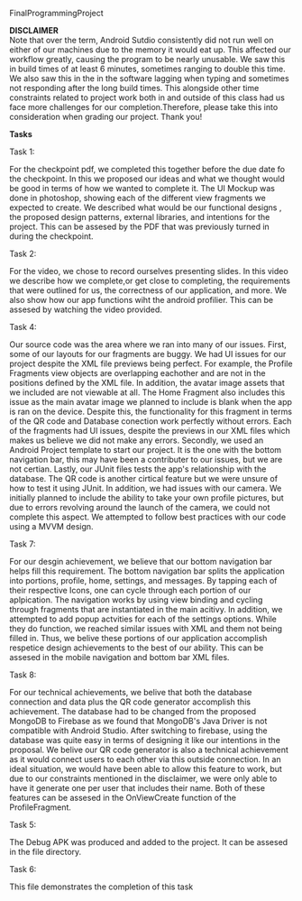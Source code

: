 FinalProgrammingProject

**DISCLAIMER** <br/>
Note that over the term, Android Sutdio consistently did not run well on either of our machines due to the memory it would eat up. This affected our workflow greatly, causing the program to be nearly unusable. We saw this in build times of at least 6 minutes, sometimes ranging to double this time. We also saw this in the in the software lagging when typing and sometimes not responding after the long build times. This alongside other time constraints related to project work both in and outside of this class had us face more challenges for our completion.Therefore, please take this into consideration when grading our project. Thank you!


**Tasks**<br/>

Task 1:

For the checkpoint pdf, we completed this together before the due date fo the checkpoint. In this we proposed our ideas and what we thought would be good in terms of how we wanted to complete it. The UI Mockup was done in photoshop, showing each of the different view fragments we expected to create. We described what would be our functional designs , the proposed design patterns, external libraries, and intentions for the project. This can be assesed by the PDF that was previously turned in during the checkpoint.
<br/>

Task 2:

For the video, we chose to record ourselves presenting slides. In this video we describe how we complete,or get close to completing, the requirements that were outlined for us, the correctness of our application, and more. We also show how our app functions wiht the android profilier. This can be assesed by watching the video provided.
<br/>

Task 4:

Our source code was the area where we ran into many of our issues. First, some of our layouts for our fragments are buggy. We had UI issues for our project despite the XML file previews being perfect. For example, the Profile Fragments view objects are overlapping eachother and are not in the positions defined by the XML file. In addition, the avatar image assets that we included are not viewable at all. The Home Fragment also includes this issue as the main avatar image we planned to include is blank when the app is ran on the device. Despite this, the functionality for this fragment in terms of the QR code and Database conection work perfectly without errors. Each of the fragments had UI issues, despite the previews in our XML files which makes us believe we did not make any errors. Secondly, we used an Android Project template to start our project. It is the one with the bottom navigation bar, this may have been a contributer to our issues, but we are not certian. Lastly, our JUnit files tests the app's relationship with the database. The QR code is another cirtical feature but we were unsure of how to test it using JUnit. In addition, we had issues with our camera. We initially planned to include the ability to take your own profile pictures, but due to errors revolving around the launch of the camera, we could not complete this aspect. We attempted to follow best practices with our code using a MVVM design.
<br/>

Task 7:

For our desgin achievement, we believe that our bottom navigation bar helps fill this requirement. The bottom navigation bar splits the application into portions, profile, home, settings, and messages. By tapping each of their respective Icons, one can cycle through each portion of our aplpication. The navigation works by using view binding and cycling through fragments that are instantiated in the main acitivy. In addition, we attempted to add popup actvities for each of the settings options. While they do function, we reached similar issues with XML and them not being filled in. Thus, we belive these portions of our application accomplish respetice design achievements to the best of our ability. This can be assesed in the mobile navigation and bottom bar XML files.
<br/>

Task 8:

For our technical achievements, we belive that both the database connection and data plus the QR code generator accomplish this achievement. The database had to be changed from the proposed MongoDB to Firebase as we found that MongoDB's Java Driver is not compatible with Android Studio. After switching to firebase, using the database was quite easy in terms of designing it like our intentions in the proposal. We belive our QR code generator is also a technical achievement as it would connect users to each other via this outside connection. In an ideal situation, we would have been able to allow this feature to work, but due to our constraints mentioned in the disclaimer, we were only able to have it generate one per user that includes their name. Both of these features can be assesed in the OnViewCreate function of the ProfileFragment.
<br/>

Task 5:

The Debug APK was produced and added to the project. It can be assesed in the file directory.
<br />

Task 6:

This file demonstrates the completion of this task
